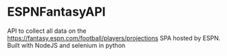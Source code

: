 # ESPNFantasyAPI
API to collect all data on the https://fantasy.espn.com/football/players/projections SPA hosted by ESPN. Built with NodeJS and selenium in python
